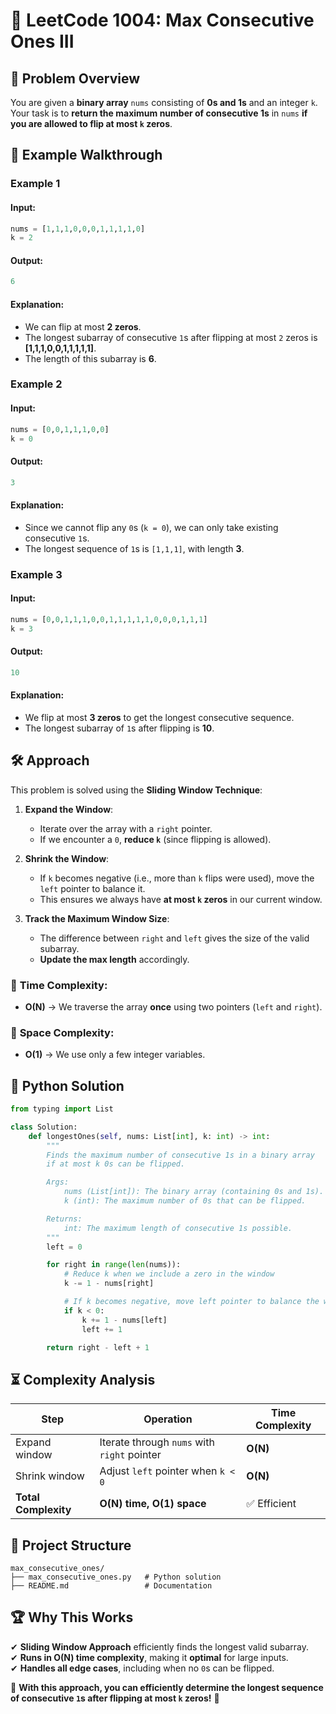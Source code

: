 # 🔢 **LeetCode 1004: Max Consecutive Ones III**

## 📌 **Problem Overview**
You are given a **binary array** `nums` consisting of **0s and 1s** and an integer `k`.  
Your task is to **return the maximum number of consecutive 1s** in `nums` **if you are allowed to flip at most `k` zeros**.

## 🎯 **Example Walkthrough**

### **Example 1**
#### **Input:**
```python
nums = [1,1,1,0,0,0,1,1,1,1,0]
k = 2
```
#### **Output:**
```python
6
```
#### **Explanation:**
- We can flip at most **2 zeros**.
- The longest subarray of consecutive `1`s after flipping at most `2` zeros is **[1,1,1,0,0,1,1,1,1,1]**.
- The length of this subarray is **6**.

### **Example 2**
#### **Input:**
```python
nums = [0,0,1,1,1,0,0]
k = 0
```
#### **Output:**
```python
3
```
#### **Explanation:**
- Since we cannot flip any `0`s (`k = 0`), we can only take existing consecutive `1`s.
- The longest sequence of `1`s is `[1,1,1]`, with length **3**.

### **Example 3**
#### **Input:**
```python
nums = [0,0,1,1,1,0,0,1,1,1,1,1,0,0,0,1,1,1]
k = 3
```
#### **Output:**
```python
10
```
#### **Explanation:**
- We flip at most **3 zeros** to get the longest consecutive sequence.
- The longest subarray of `1`s after flipping is **10**.

## 🛠 **Approach**
This problem is solved using the **Sliding Window Technique**:
1. **Expand the Window**:
   - Iterate over the array with a `right` pointer.
   - If we encounter a `0`, **reduce `k`** (since flipping is allowed).
   
2. **Shrink the Window**:
   - If `k` becomes negative (i.e., more than `k` flips were used), move the `left` pointer to balance it.
   - This ensures we always have **at most `k` zeros** in our current window.

3. **Track the Maximum Window Size**:
   - The difference between `right` and `left` gives the size of the valid subarray.
   - **Update the max length** accordingly.

### 🔹 **Time Complexity**:  
- **O(N)** → We traverse the array **once** using two pointers (`left` and `right`).

### 🔹 **Space Complexity**:  
- **O(1)** → We use only a few integer variables.

## 🚀 **Python Solution**
```python
from typing import List

class Solution:
    def longestOnes(self, nums: List[int], k: int) -> int:
        """
        Finds the maximum number of consecutive 1s in a binary array
        if at most k 0s can be flipped.

        Args:
            nums (List[int]): The binary array (containing 0s and 1s).
            k (int): The maximum number of 0s that can be flipped.

        Returns:
            int: The maximum length of consecutive 1s possible.
        """
        left = 0

        for right in range(len(nums)):
            # Reduce k when we include a zero in the window
            k -= 1 - nums[right]

            # If k becomes negative, move left pointer to balance the window
            if k < 0:
                k += 1 - nums[left]
                left += 1

        return right - left + 1
```

## ⏳ **Complexity Analysis**
| Step                | Operation             | Time Complexity |
|---------------------|----------------------|----------------|
| Expand window      | Iterate through `nums` with `right` pointer | **O(N)** |
| Shrink window      | Adjust `left` pointer when `k < 0` | **O(N)** |
| **Total Complexity** | **O(N) time, O(1) space** | ✅ Efficient |

## 📁 **Project Structure**
```
max_consecutive_ones/
├── max_consecutive_ones.py   # Python solution
├── README.md                 # Documentation
```

## 🏆 **Why This Works**
✔ **Sliding Window Approach** efficiently finds the longest valid subarray.  
✔ **Runs in O(N) time complexity**, making it **optimal** for large inputs.  
✔ **Handles all edge cases**, including when no `0`s can be flipped.  

🚀 **With this approach, you can efficiently determine the longest sequence of consecutive `1`s after flipping at most `k` zeros!** 🎯